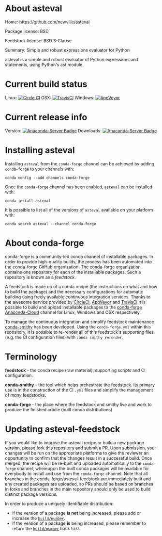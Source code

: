 About asteval
=============

Home: https://github.com/newville/asteval

Package license: BSD

Feedstock license: BSD 3-Clause

Summary: Simple and robust expressions evaluator for Python

asteval is a simple and robust evaluator of
Python expressions and statements, using Python's ast module.


Current build status
====================

Linux: [![Circle CI](https://circleci.com/gh/conda-forge/asteval-feedstock.svg?style=shield)](https://circleci.com/gh/conda-forge/asteval-feedstock)
OSX: [![TravisCI](https://travis-ci.org/conda-forge/asteval-feedstock.svg?branch=master)](https://travis-ci.org/conda-forge/asteval-feedstock)
Windows: [![AppVeyor](https://ci.appveyor.com/api/projects/status/github/conda-forge/asteval-feedstock?svg=True)](https://ci.appveyor.com/project/conda-forge/asteval-feedstock/branch/master)

Current release info
====================
Version: [![Anaconda-Server Badge](https://anaconda.org/conda-forge/asteval/badges/version.svg)](https://anaconda.org/conda-forge/asteval)
Downloads: [![Anaconda-Server Badge](https://anaconda.org/conda-forge/asteval/badges/downloads.svg)](https://anaconda.org/conda-forge/asteval)

Installing asteval
==================

Installing `asteval` from the `conda-forge` channel can be achieved by adding `conda-forge` to your channels with:

```
conda config --add channels conda-forge
```

Once the `conda-forge` channel has been enabled, `asteval` can be installed with:

```
conda install asteval
```

It is possible to list all of the versions of `asteval` available on your platform with:

```
conda search asteval --channel conda-forge
```


About conda-forge
=================

conda-forge is a community-led conda channel of installable packages.
In order to provide high-quality builds, the process has been automated into the
conda-forge GitHub organization. The conda-forge organization contains one repository
for each of the installable packages. Such a repository is known as a *feedstock*.

A feedstock is made up of a conda recipe (the instructions on what and how to build
the package) and the necessary configurations for automatic building using freely
available continuous integration services. Thanks to the awesome service provided by
[CircleCI](https://circleci.com/), [AppVeyor](http://www.appveyor.com/)
and [TravisCI](https://travis-ci.org/) it is possible to build and upload installable
packages to the [conda-forge](https://anaconda.org/conda-forge)
[Anaconda-Cloud](http://docs.anaconda.org/) channel for Linux, Windows and OSX respectively.

To manage the continuous integration and simplify feedstock maintenance
[conda-smithy](http://github.com/conda-forge/conda-smithy) has been developed.
Using the ``conda-forge.yml`` within this repository, it is possible to re-render all of
this feedstock's supporting files (e.g. the CI configuration files) with ``conda smithy rerender``.


Terminology
===========

**feedstock** - the conda recipe (raw material), supporting scripts and CI configuration.

**conda-smithy** - the tool which helps orchestrate the feedstock.
                   Its primary use is in the construction of the CI ``.yml`` files
                   and simplify the management of *many* feedstocks.

**conda-forge** - the place where the feedstock and smithy live and work to
                  produce the finished article (built conda distributions)


Updating asteval-feedstock
==========================

If you would like to improve the asteval recipe or build a new
package version, please fork this repository and submit a PR. Upon submission,
your changes will be run on the appropriate platforms to give the reviewer an
opportunity to confirm that the changes result in a successful build. Once
merged, the recipe will be re-built and uploaded automatically to the
`conda-forge` channel, whereupon the built conda packages will be available for
everybody to install and use from the `conda-forge` channel.
Note that all branches in the conda-forge/asteval-feedstock are
immediately built and any created packages are uploaded, so PRs should be based
on branches in forks and branches in the main repository should only be used to
build distinct package versions.

In order to produce a uniquely identifiable distribution:
 * If the version of a package **is not** being increased, please add or increase
   the [``build/number``](http://conda.pydata.org/docs/building/meta-yaml.html#build-number-and-string).
 * If the version of a package **is** being increased, please remember to return
   the [``build/number``](http://conda.pydata.org/docs/building/meta-yaml.html#build-number-and-string)
   back to 0.
